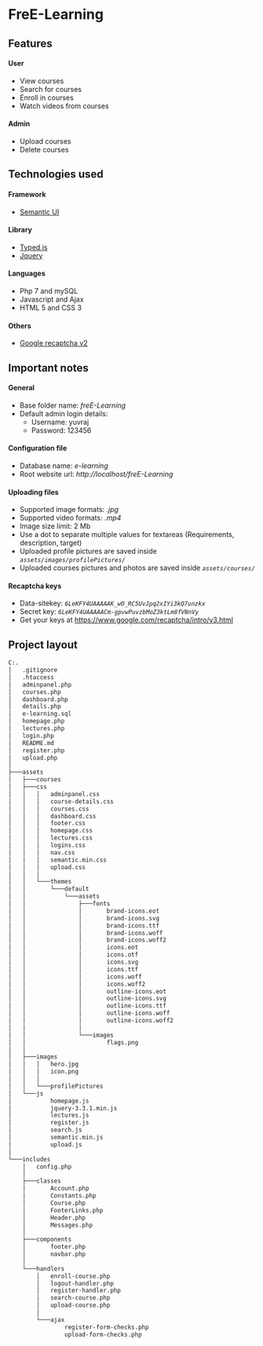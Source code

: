 # FreE-Learning
## Features
#### User

 - View courses 
 - Search for courses 
 - Enroll in courses
 - Watch videos from courses

#### Admin

 - Upload courses 
 - Delete courses

## Technologies used
#### Framework
- [Semantic UI](https://semantic-ui.com)

#### Library
- [Typed.js](https://github.com/mattboldt/typed.js)
- [Jquery](https://jquery.com/)

#### Languages

 - Php 7 and mySQL
 - Javascript and Ajax
 - HTML 5 and CSS 3

#### Others

 - [Google recaptcha v2](https://www.google.com/recaptcha/intro/v3.html)

## Important notes

#### General

 - Base folder name: *freE-Learning*
 - Default admin login details:
	 - Username: yuvraj
	 - Password: 123456


#### Configuration file

 - Database name: *e-learning* 
 - Root website url: *http://localhost/freE-Learning*

#### Uploading files

 - Supported image formats: *.jpg* 
 - Supported video formats: *.mp4*
 - Image size limit: 2 Mb
 - Use a dot to separate multiple values for textareas (Requirements, description, target)
 - Uploaded profile pictures are saved inside *`assets/images/profilePictures/`*
 - Uploaded courses pictures and photos  are saved inside *`assets/courses/`*
 
  #### Recaptcha keys
   
 - Data-sitekey: *`6LeKFY4UAAAAAK_wO_RC5UvJpq2xIYi3kQ7unzkx`*
 -  Secret key: *`6LeKFY4UAAAAACm-gpvwPuvzbMoZ3ktLm8fVNnVy`*
 - Get your keys at https://www.google.com/recaptcha/intro/v3.html

## Project layout

```bash
C:.
│   .gitignore
│   .htaccess
│   adminpanel.php
│   courses.php
│   dashboard.php
│   details.php
│   e-learning.sql
│   homepage.php
│   lectures.php
│   login.php
│   README.md
│   register.php
│   upload.php
│
├───assets
│   ├───courses
│   ├───css
│   │   │   adminpanel.css
│   │   │   course-details.css
│   │   │   courses.css
│   │   │   dashboard.css
│   │   │   footer.css
│   │   │   homepage.css
│   │   │   lectures.css
│   │   │   logins.css
│   │   │   nav.css
│   │   │   semantic.min.css
│   │   │   upload.css
│   │   │
│   │   └───themes
│   │       └───default
│   │           └───assets
│   │               ├───fonts
│   │               │       brand-icons.eot
│   │               │       brand-icons.svg
│   │               │       brand-icons.ttf
│   │               │       brand-icons.woff
│   │               │       brand-icons.woff2
│   │               │       icons.eot
│   │               │       icons.otf
│   │               │       icons.svg
│   │               │       icons.ttf
│   │               │       icons.woff
│   │               │       icons.woff2
│   │               │       outline-icons.eot
│   │               │       outline-icons.svg
│   │               │       outline-icons.ttf
│   │               │       outline-icons.woff
│   │               │       outline-icons.woff2
│   │               │
│   │               └───images
│   │                       flags.png
│   │
│   ├───images
│   │   │   hero.jpg
│   │   │   icon.png
│   │   │
│   │   └───profilePictures
│   └───js
│           homepage.js
│           jquery-3.3.1.min.js
│           lectures.js
│           register.js
│           search.js
│           semantic.min.js
│           upload.js
│
└───includes
    │   config.php
    │
    ├───classes
    │       Account.php
    │       Constants.php
    │       Course.php
    │       FooterLinks.php
    │       Header.php
    │       Messages.php
    │
    ├───components
    │       footer.php
    │       navbar.php
    │
    └───handlers
        │   enroll-course.php
        │   logout-handler.php
        │   register-handler.php
        │   search-course.php
        │   upload-course.php
        │
        └───ajax
                register-form-checks.php
                upload-form-checks.php
```
